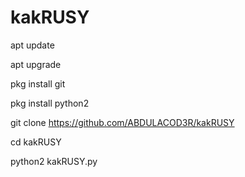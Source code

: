 # kakRUSY
apt update 

apt upgrade 

pkg install git 

pkg install python2

git clone https://github.com/ABDULACOD3R/kakRUSY

cd kakRUSY

python2 kakRUSY.py

